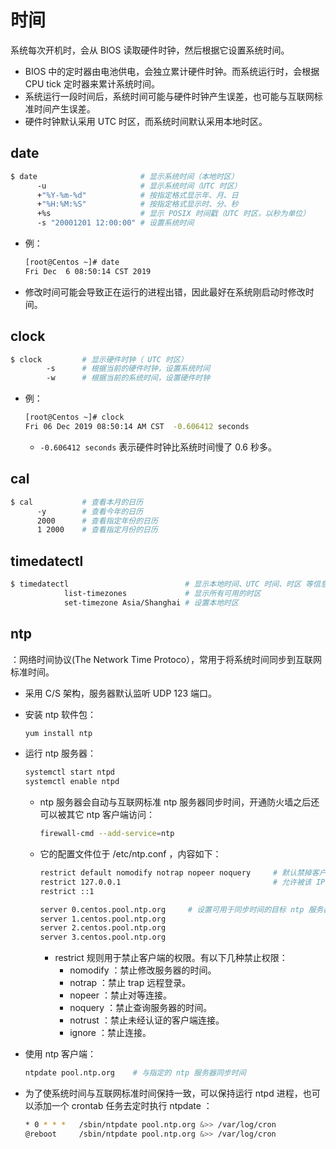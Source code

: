 # 时间

系统每次开机时，会从 BIOS 读取硬件时钟，然后根据它设置系统时间。
- BIOS 中的定时器由电池供电，会独立累计硬件时钟。而系统运行时，会根据 CPU tick 定时器来累计系统时间。
- 系统运行一段时间后，系统时间可能与硬件时钟产生误差，也可能与互联网标准时间产生误差。
- 硬件时钟默认采用 UTC 时区，而系统时间默认采用本地时区。

## date

```sh
$ date                       # 显示系统时间（本地时区）
      -u                     # 显示系统时间（UTC 时区）
      +"%Y-%m-%d"            # 按指定格式显示年、月、日
      +"%H:%M:%S"            # 按指定格式显示时、分、秒
      +%s                    # 显示 POSIX 时间戳（UTC 时区，以秒为单位）
      -s "20001201 12:00:00" # 设置系统时间
```
- 例：
  ```sh
  [root@Centos ~]# date
  Fri Dec  6 08:50:14 CST 2019
  ```
- 修改时间可能会导致正在运行的进程出错，因此最好在系统刚启动时修改时间。

## clock

```sh
$ clock         # 显示硬件时钟（ UTC 时区）
        -s      # 根据当前的硬件时钟，设置系统时间
        -w      # 根据当前的系统时间，设置硬件时钟
```
- 例：
  ```sh
  [root@Centos ~]# clock
  Fri 06 Dec 2019 08:50:14 AM CST  -0.606412 seconds
  ```
  - `-0.606412 seconds` 表示硬件时钟比系统时间慢了 0.6 秒多。

## cal

```sh
$ cal           # 查看本月的日历
      -y        # 查看今年的日历
      2000      # 查看指定年份的日历
      1 2000    # 查看指定月份的日历
```

## timedatectl

```sh
$ timedatectl                          # 显示本地时间、UTC 时间、时区 等信息
            list-timezones             # 显示所有可用的时区
            set-timezone Asia/Shanghai # 设置本地时区
```

## ntp

：网络时间协议(The Network Time Protoco），常用于将系统时间同步到互联网标准时间。
- 采用 C/S 架构，服务器默认监听 UDP 123 端口。
- 安装 ntp 软件包：
  ```sh
  yum install ntp
  ```
- 运行 ntp 服务器：
  ```sh
  systemctl start ntpd
  systemctl enable ntpd
  ```
  - ntp 服务器会自动与互联网标准 ntp 服务器同步时间，开通防火墙之后还可以被其它 ntp 客户端访问：
    ```sh
    firewall-cmd --add-service=ntp
    ```
  - 它的配置文件位于 /etc/ntp.conf ，内容如下：
    ```sh
    restrict default nomodify notrap nopeer noquery     # 默认禁掉客户端的一些权限
    restrict 127.0.0.1                                  # 允许被该 IP 的客户端连接，且不禁止权限
    restrict ::1

    server 0.centos.pool.ntp.org     # 设置可用于同步时间的目标 ntp 服务器
    server 1.centos.pool.ntp.org
    server 2.centos.pool.ntp.org
    server 3.centos.pool.ntp.org
    ```
    - restrict 规则用于禁止客户端的权限。有以下几种禁止权限：
      - nomodify ：禁止修改服务器的时间。
      - notrap ：禁止 trap 远程登录。
      - nopeer ：禁止对等连接。
      - noquery ：禁止查询服务器的时间。
      - notrust ：禁止未经认证的客户端连接。
      - ignore ：禁止连接。

- 使用 ntp 客户端：
  ```sh
  ntpdate pool.ntp.org    # 与指定的 ntp 服务器同步时间
  ```

- 为了使系统时间与互联网标准时间保持一致，可以保持运行 ntpd 进程，也可以添加一个 crontab 任务去定时执行 ntpdate ：
  ```sh
  * 0 * * *   /sbin/ntpdate pool.ntp.org &>> /var/log/cron
  @reboot     /sbin/ntpdate pool.ntp.org &>> /var/log/cron
  ```

